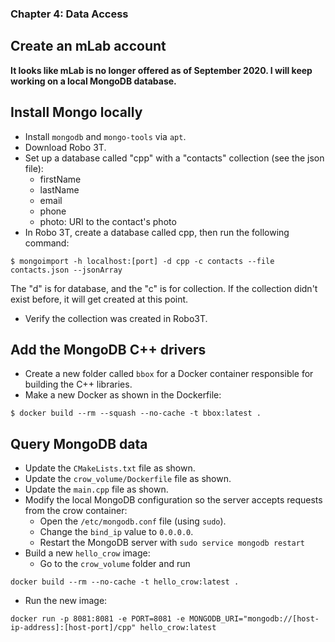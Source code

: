 ### Chapter 4: Data Access

## Create an mLab account

**It looks like mLab is no longer offered as of September 2020. I will keep working on a local MongoDB database.**

## Install Mongo locally

- Install `mongodb` and `mongo-tools` via `apt`.
- Download Robo 3T.
- Set up a database called "cpp" with a "contacts" collection (see the json file):
    - firstName
    - lastName
    - email
    - phone
    - photo: URI to the contact's photo
- In Robo 3T, create a database called cpp, then run the following command:

```
$ mongoimport -h localhost:[port] -d cpp -c contacts --file contacts.json --jsonArray
```
The "d" is for database, and the "c" is for collection. If the collection didn't exist before, it will get created at this point.
- Verify the collection was created in Robo3T.

## Add the MongoDB C++ drivers

- Create a new folder called `bbox` for a Docker container responsible for building the C++ libraries.
- Make a new Docker as shown in the Dockerfile:
```
$ docker build --rm --squash --no-cache -t bbox:latest .
```

## Query MongoDB data

- Update the `CMakeLists.txt` file as shown.
- Update the `crow_volume/Dockerfile` file as shown.
- Update the  `main.cpp` file as shown.
- Modify the local MongoDB configuration so the server accepts requests from the crow container:
    - Open the `/etc/mongodb.conf` file (using `sudo`).
    - Change the  `bind_ip` value to `0.0.0.0`.
    - Restart the MongoDB server  with `sudo service mongodb restart`
- Build a new `hello_crow` image:
    - Go to the `crow_volume` folder and run
```
docker build --rm --no-cache -t hello_crow:latest .
```
- Run the new image:
```
docker run -p 8081:8081 -e PORT=8081 -e MONGODB_URI="mongodb://[host-ip-address]:[host-port]/cpp" hello_crow:latest
```

